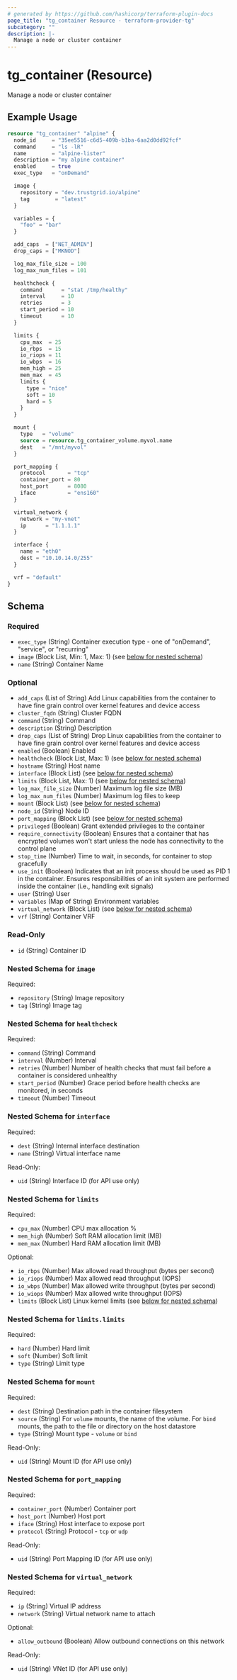 ```yaml
---
# generated by https://github.com/hashicorp/terraform-plugin-docs
page_title: "tg_container Resource - terraform-provider-tg"
subcategory: ""
description: |-
  Manage a node or cluster container
---
```


# tg_container (Resource)

Manage a node or cluster container

## Example Usage

```terraform
resource "tg_container" "alpine" {
  node_id     = "35ee5516-c6d5-409b-b1ba-6aa2d0dd92fcf"
  command     = "ls -lR"
  name        = "alpine-lister"
  description = "my alpine container"
  enabled     = true
  exec_type   = "onDemand"

  image {
    repository = "dev.trustgrid.io/alpine"
    tag        = "latest"
  }

  variables = {
    "foo" = "bar"
  }

  add_caps  = ["NET_ADMIN"]
  drop_caps = ["MKNOD"]

  log_max_file_size = 100
  log_max_num_files = 101

  healthcheck {
    command      = "stat /tmp/healthy"
    interval     = 10
    retries      = 3
    start_period = 10
    timeout      = 10
  }

  limits {
    cpu_max  = 25
    io_rbps  = 15
    io_riops = 11
    io_wbps  = 16
    mem_high = 25
    mem_max  = 45
    limits {
      type = "nice"
      soft = 10
      hard = 5
    }
  }

  mount {
    type   = "volume"
    source = resource.tg_container_volume.myvol.name
    dest   = "/mnt/myvol"
  }

  port_mapping {
    protocol       = "tcp"
    container_port = 80
    host_port      = 8080
    iface          = "ens160"
  }

  virtual_network {
    network = "my-vnet"
    ip      = "1.1.1.1"
  }

  interface {
    name = "eth0"
    dest = "10.10.14.0/255"
  }

  vrf = "default"
}
```

<!-- schema generated by tfplugindocs -->
## Schema

### Required

- `exec_type` (String) Container execution type - one of "onDemand", "service", or "recurring"
- `image` (Block List, Min: 1, Max: 1) (see [below for nested schema](#nestedblock--image))
- `name` (String) Container Name

### Optional

- `add_caps` (List of String) Add Linux capabilities from the container to have fine grain control over kernel features and device access
- `cluster_fqdn` (String) Cluster FQDN
- `command` (String) Command
- `description` (String) Description
- `drop_caps` (List of String) Drop Linux capabilities from the container to have fine grain control over kernel features and device access
- `enabled` (Boolean) Enabled
- `healthcheck` (Block List, Max: 1) (see [below for nested schema](#nestedblock--healthcheck))
- `hostname` (String) Host name
- `interface` (Block List) (see [below for nested schema](#nestedblock--interface))
- `limits` (Block List, Max: 1) (see [below for nested schema](#nestedblock--limits))
- `log_max_file_size` (Number) Maximum log file size (MB)
- `log_max_num_files` (Number) Maximum log files to keep
- `mount` (Block List) (see [below for nested schema](#nestedblock--mount))
- `node_id` (String) Node ID
- `port_mapping` (Block List) (see [below for nested schema](#nestedblock--port_mapping))
- `privileged` (Boolean) Grant extended privileges to the container
- `require_connectivity` (Boolean) Ensures that a container that has encrypted volumes won't start unless the node has connectivity to the control plane
- `stop_time` (Number) Time to wait, in seconds, for container to stop gracefully
- `use_init` (Boolean) Indicates that an init process should be used as PID 1 in the container. Ensures responsibilities of an init system are performed inside the container (i.e., handling exit signals)
- `user` (String) User
- `variables` (Map of String) Environment variables
- `virtual_network` (Block List) (see [below for nested schema](#nestedblock--virtual_network))
- `vrf` (String) Container VRF

### Read-Only

- `id` (String) Container ID

<a id="nestedblock--image"></a>
### Nested Schema for `image`

Required:

- `repository` (String) Image repository
- `tag` (String) Image tag


<a id="nestedblock--healthcheck"></a>
### Nested Schema for `healthcheck`

Required:

- `command` (String) Command
- `interval` (Number) Interval
- `retries` (Number) Number of health checks that must fail before a container is considered unhealthy
- `start_period` (Number) Grace period before health checks are monitored, in seconds
- `timeout` (Number) Timeout


<a id="nestedblock--interface"></a>
### Nested Schema for `interface`

Required:

- `dest` (String) Internal interface destination
- `name` (String) Virtual interface name

Read-Only:

- `uid` (String) Interface ID (for API use only)


<a id="nestedblock--limits"></a>
### Nested Schema for `limits`

Required:

- `cpu_max` (Number) CPU max allocation %
- `mem_high` (Number) Soft RAM allocation limit (MB)
- `mem_max` (Number) Hard RAM allocation limit (MB)

Optional:

- `io_rbps` (Number) Max allowed read throughput (bytes per second)
- `io_riops` (Number) Max allowed read throughput (IOPS)
- `io_wbps` (Number) Max allowed write throughput (bytes per second)
- `io_wiops` (Number) Max allowed write throughput (IOPS)
- `limits` (Block List) Linux kernel limits (see [below for nested schema](#nestedblock--limits--limits))

<a id="nestedblock--limits--limits"></a>
### Nested Schema for `limits.limits`

Required:

- `hard` (Number) Hard limit
- `soft` (Number) Soft limit
- `type` (String) Limit type



<a id="nestedblock--mount"></a>
### Nested Schema for `mount`

Required:

- `dest` (String) Destination path in the container filesystem
- `source` (String) For `volume` mounts, the name of the volume. For `bind` mounts, the path to the file or directory on the host datastore
- `type` (String) Mount type - `volume` or `bind`

Read-Only:

- `uid` (String) Mount ID (for API use only)


<a id="nestedblock--port_mapping"></a>
### Nested Schema for `port_mapping`

Required:

- `container_port` (Number) Container port
- `host_port` (Number) Host port
- `iface` (String) Host interface to expose port
- `protocol` (String) Protocol - `tcp` or `udp`

Read-Only:

- `uid` (String) Port Mapping ID (for API use only)


<a id="nestedblock--virtual_network"></a>
### Nested Schema for `virtual_network`

Required:

- `ip` (String) Virtual IP address
- `network` (String) Virtual network name to attach

Optional:

- `allow_outbound` (Boolean) Allow outbound connections on this network

Read-Only:

- `uid` (String) VNet ID (for API use only)


